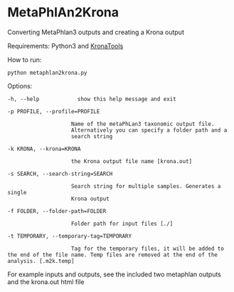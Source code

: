 # MetaPhlAn2Krona
Converting MetaPhlan3 outputs and creating a Krona output

Requirements: Python3 and [KronaTools](https://github.com/marbl/Krona/wiki/KronaTools)


How to run:

    python metaphlan2krona.py

Options:

    -h, --help            show this help message and exit
  
    -p PROFILE, --profile=PROFILE
  
                        Name of the metaPhLan3 taxonomic output file.
                        Alternatively you can specify a folder path and a
                        search string
                        
    -k KRONA, --krona=KRONA
  
                        the Krona output file name [krona.out]
                        
    -s SEARCH, --search-string=SEARCH
  
                        Search string for multiple samples. Generates a single
                        Krona output
                        
    -f FOLDER, --folder-path=FOLDER
  
                        Folder path for input files [./]
                        
    -t TEMPORARY, --temporary-tag=TEMPORARY
  
                        Tag for the temporary files, it will be added to the end of the file name. Temp files are removed at the end of the analysis. [.m2k.temp]
                        

For example inputs and outputs, see the included two metaphlan outputs and the krona.out html file
